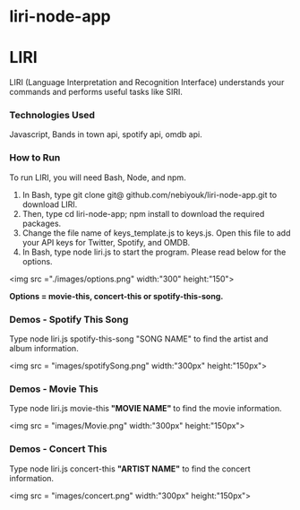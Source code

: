 # liri-node-app
<h1>LIRI</h1>
<p>LIRI (Language Interpretation and Recognition Interface) understands your commands and performs useful tasks like SIRI.</p>
<h3>Technologies Used</h3>
Javascript, Bands in town api, spotify api, omdb api.
<h3>How to Run</h3>
To run LIRI, you will need Bash, Node, and npm.
<ol>
<li>In Bash, type git clone git@ github.com/nebiyouk/liri-node-app.git to download LIRI.</li>
<li>Then, type cd liri-node-app; npm install to download the required packages.</li>
<li>Change the file name of keys_template.js to keys.js. Open this file to add your API keys for Twitter, Spotify, and OMDB.</li>
<li>In Bash, type node liri.js to start the program. Please read below for the options.</li>
</ol>

<img src ="./images/options.png" width:"300" height:"150">

<strong>Options = movie-this, concert-this or spotify-this-song.</strong>
<h3>Demos - Spotify This Song</h3>
Type node liri.js spotify-this-song "SONG NAME" to find the artist and album information.

<img src = "images/spotifySong.png" width:"300px" height:"150px">

<h3>Demos - Movie This</h3>
Type node liri.js movie-this<strong> "MOVIE NAME" </strong> to find the movie information.

<img src = "images/Movie.png" width:"300px" height:"150px">

<h3>Demos - Concert This</h3>
Type node liri.js concert-this <strong>"ARTIST NAME"</strong> to find the concert information.

<img src = "images/concert.png" width:"300px" height:"150px">










